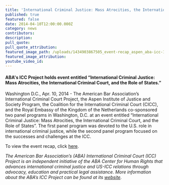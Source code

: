 ```yaml
---
title: 'International Criminal Justice: Mass Atrocities, the International Criminal Court, and the Role of States'
published: true
featured: false
date: 2014-04-10T12:00:00.000Z
category: news
contributors:
description:
pull_quote:
pull_quote_attribution:
featured_image_path: /uploads/1434903867505_event-recap_aspen_aba-icc-1600x639.jpg
featured_image_attribution:
youtube_video_id:
---
```



#### ABA's ICC Project holds event entitled “International Criminal Justice: Mass Atrocities, the International Criminal Court, and the Role of States.”

Washington D.C., Apr. 10, 2014 - The American Bar Association’s International Criminal Court Project, the Aspen Institute of Justice and Society Program, the Coalition for the International Criminal Court (CICC), and the Royal Embassy of the Kingdom of the Netherlands co-sponsored two panel programs in Washington, D.C. at an event entitled “International Criminal Justice: Mass Atrocities, the International Criminal Court, and the Role of States”. The first panel program was devoted to the U.S. role in international criminal justice, while the second panel program focused on the successes and challenges at the ICC.

To view the event recap, click [here](https://www.international-criminal-justice-today.org/events/international-criminal-justice-mass-atrocities-the-international-criminal-court-and-the-role-of-states/).

*The American Bar Association’s (ABA) International Criminal Court (ICC) Project is an independent initiative of the ABA Center for Human Rights that advances international criminal justice and US-ICC relations through advocacy, education and practical legal assistance. More information about the ABA’s ICC Project can be found at its&nbsp;[website](http://www.aba-icc.org/).*